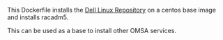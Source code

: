 This Dockerfile installs the
[Dell Linux Repository](http://linux.dell.com/repo/hardware/Linux_Repository_14.04.00/)
on a centos base image and installs racadm5.

This can be used as a base to install other OMSA services.
